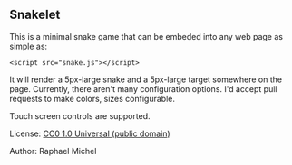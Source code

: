 Snakelet
--------

This is a minimal snake game that can be embeded into any web page as simple as:

    <script src="snake.js"></script>

It will render a 5px-large snake and a 5px-large target somewhere on the page.
Currently, there aren't many configuration options. I'd accept pull requests to
make colors, sizes configurable.

Touch screen controls are supported.

License: [CC0 1.0 Universal (public domain)](https://creativecommons.org/publicdomain/zero/1.0/)

Author: Raphael Michel
